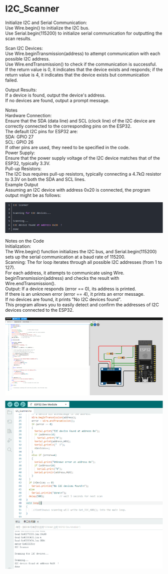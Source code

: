 # I2C_Scanner
Initialize I2C and Serial Communication:  
 Use Wire.begin() to initialize the I2C bus.  
 Use Serial.begin(115200) to initialize serial communication for outputting the scan results.  

Scan I2C Devices:  
 Use Wire.beginTransmission(address) to attempt communication with each possible I2C address.  
 Use Wire.endTransmission() to check if the communication is successful.  
 If the return value is 0, it indicates that the device exists and responds; if the return value is 4, it indicates that the device exists but communication failed.  

Output Results:  
 If a device is found, output the device's address.  
 If no devices are found, output a prompt message.  

Notes  
Hardware Connection:  
 Ensure that the SDA (data line) and SCL (clock line) of the I2C device are correctly connected to the corresponding pins on the ESP32.   
 The default I2C pins for ESP32 are:    
   SDA: GPIO 27  
   SCL: GPIO 26  
 If other pins are used, they need to be specified in the code.  
Power Supply:  
 Ensure that the power supply voltage of the I2C device matches that of the ESP32, typically 3.3V.  
Pull-up Resistors:  
 The I2C bus requires pull-up resistors, typically connecting a 4.7kΩ resistor to 3.3V on both the SDA and SCL lines.  
Example Output  
 Assuming an I2C device with address 0x20 is connected, the program output might be as follows:  

![图片描述](https://github.com/Maclanren/I2C_Scanner/blob/main/output-example.png?raw=true)

Notes on the Code  
 Initialization:   
   The Wire.begin() function initializes the I2C bus, and Serial.begin(115200) sets up the serial communication at a baud rate of 115200.  
 Scanning: 
   The for loop iterates through all possible I2C addresses (from 1 to 127).  
   For each address, it attempts to communicate using Wire.  
   beginTransmission(address) and checks the result with Wire.endTransmission().  
 Output:
   If a device responds (error == 0), its address is printed.   
   If there is an unknown error (error == 4), it prints an error message.  
   If no devices are found, it prints "No I2C devices found".  
 This program allows you to easily detect and confirm the addresses of I2C devices connected to the ESP32.  

![图片描述](https://github.com/Maclanren/I2C_Scanner/blob/main/I2c-scan.png?raw=true)


![图片描述](https://github.com/Maclanren/I2C_Scanner/blob/main/I2c-scan%20test.png?raw=true)


